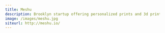 ```yaml
---
title: Meshu
description: Brooklyn startup offering personalized prints and 3d printed jewelry.
image: /images/meshu.jpg
siteurl: http://meshu.io/
---
```

